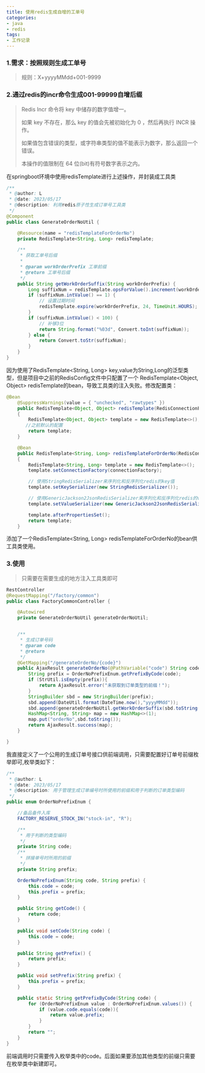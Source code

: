 ```yaml
---
title: 使用redis生成自增的工单号
categories:
- java
- redis
tags:
- 工作记录
---
```


### 1.需求：按照规则生成工单号

> 规则：X+yyyyMMdd+001-9999

### 2.通过redis的incr命令生成001-99999自增后缀

> Redis Incr 命令将 key 中储存的数字值增一。
>
> 如果 key 不存在，那么 key 的值会先被初始化为 0 ，然后再执行 INCR 操作。
>
> 如果值包含错误的类型，或字符串类型的值不能表示为数字，那么返回一个错误。
>
> 本操作的值限制在 64 位(bit)有符号数字表示之内。

在springboot环境中使用redisTemplate进行上述操作，并封装成工具类

```java
/**
 * @author: L
 * @date: 2023/05/17
 * @description: 利用redis原子性生成订单号工具类
 */
@Component
public class GenerateOrderNoUtil {

    @Resource(name = "redisTemplateForOrderNo")
    private RedisTemplate<String, Long> redisTemplate;

    /**
     * 获取工单号后缀
     *
     * @param workOrderPrefix 工单前缀
     * @return 工单号后缀
     */
    public String getWorkOrderSuffix(String workOrderPrefix) {
        Long suffixNum = redisTemplate.opsForValue().increment(workOrderPrefix, 1L);
        if (suffixNum.intValue() == 1) {
            // 设置过期时间
            redisTemplate.expire(workOrderPrefix, 24, TimeUnit.HOURS);
        }
        if (suffixNum.intValue() < 100) {
            // 补够3位
            return String.format("%03d", Convert.toInt(suffixNum));
        } else {
            return Convert.toStr(suffixNum);
        }
    }
}
```

因为使用了RedisTemplate<String, Long> key,value为String,Long的泛型类型，但是项目中之前的RedisConfig文件中只配置了一个 RedisTemplate<Object, Object> redisTemplate的bean，导致工具类的注入失败。修改配置类：

```java
@Bean
    @SuppressWarnings(value = { "unchecked", "rawtypes" })
    public RedisTemplate<Object, Object> redisTemplate(RedisConnectionFactory connectionFactory)
    {
        RedisTemplate<Object, Object> template = new RedisTemplate<>();
       //之前默认的配置 
        return template;
    }

    @Bean
    public RedisTemplate<String, Long> redisTemplateForOrderNo(RedisConnectionFactory connectionFactory)
    {
        RedisTemplate<String, Long> template = new RedisTemplate<>();
        template.setConnectionFactory(connectionFactory);

        // 使用StringRedisSerializer来序列化和反序列化redis的key值
        template.setKeySerializer(new StringRedisSerializer());

        // 使用GenericJackson2JsonRedisSerializer来序列化和反序列化redis的value值
        template.setValueSerializer(new GenericJackson2JsonRedisSerializer());

        template.afterPropertiesSet();
        return template;
    }
```

添加了一个RedisTemplate<String, Long> redisTemplateForOrderNo的bean供工具类使用。

### 3.使用

> 只需要在需要生成的地方注入工具类即可

```java
RestController
@RequestMapping("/factory/common")
public class FactoryCommonController {

    @Autowired
    private GenerateOrderNoUtil generateOrderNoUtil;


    /**
     * 生成订单号码
     * @param code
     * @return
     */
    @GetMapping("/generateOrderNo/{code}")
    public AjaxResult generateOrderNo(@PathVariable("code") String code){
        String prefix = OrderNoPrefixEnum.getPrefixByCode(code);
        if (StrUtil.isEmpty(prefix)){
            return AjaxResult.error("未获取到订单类型的前缀！");
        }
        StringBuilder sbd = new StringBuilder(prefix);
        sbd.append(DateUtil.format(DateTime.now(),"yyyyMMdd"));
        sbd.append(generateOrderNoUtil.getWorkOrderSuffix(sbd.toString()));
        HashMap<String, String> map = new HashMap<>(1);
        map.put("orderNo",sbd.toString());
        return AjaxResult.success(map);
    }

}
```

我直接定义了一个公用的生成订单号接口供前端调用，只需要配置好订单号前缀枚举即可,枚举类如下：

```java
/**
 * @author: L
 * @date: 2023/05/17
 * @description: 用于管理生成订单编号时所使用的前缀和用于判断的订单类型编码
 */
public enum OrderNoPrefixEnum {

    //备品备件入库
    FACTORY_RESERVE_STOCK_IN("stock-in", "R");

    /**
     * 用于判断的类型编码
     */
    private String code;
    /**
     * 拼接单号时所用的前缀
     */
    private String prefix;

    OrderNoPrefixEnum(String code, String prefix) {
        this.code = code;
        this.prefix = prefix;
    }

    public String getCode() {
        return code;
    }

    public void setCode(String code) {
        this.code = code;
    }

    public String getPrefix() {
        return prefix;
    }

    public void setPrefix(String prefix) {
        this.prefix = prefix;
    }

    public static String getPrefixByCode(String code) {
        for (OrderNoPrefixEnum value : OrderNoPrefixEnum.values()) {
            if (value.code.equals(code)){
                return value.prefix;
            }
        }
        return "";
    }
}

```

前端调用时只需要传入枚举类中的code。后面如果要添加其他类型的前缀只需要在枚举类中新建即可。
